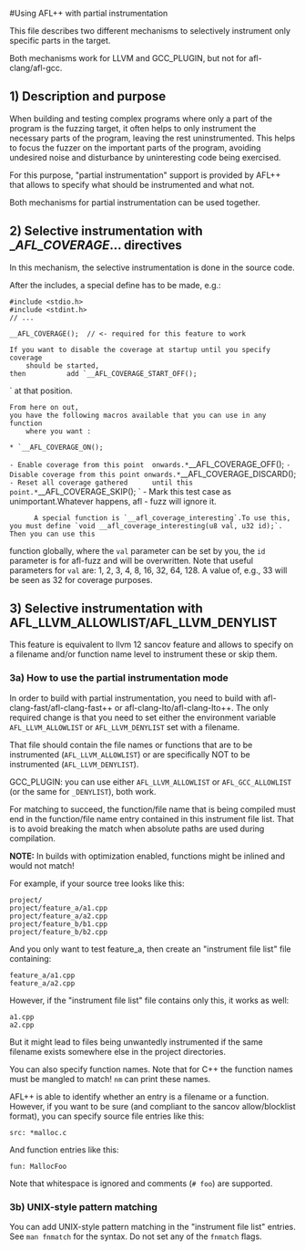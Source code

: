 #Using AFL++ with partial instrumentation

This file describes two different mechanisms to selectively instrument only
specific parts in the target.

Both mechanisms work for LLVM and GCC_PLUGIN, but not for afl-clang/afl-gcc.

## 1) Description and purpose

When building and testing complex programs where only a part of the program is
the fuzzing target, it often helps to only instrument the necessary parts of the
program, leaving the rest uninstrumented. This helps to focus the fuzzer on the
important parts of the program, avoiding undesired noise and disturbance by
uninteresting code being exercised.

For this purpose, "partial instrumentation" support is provided by AFL++ that
allows to specify what should be instrumented and what not.

Both mechanisms for partial instrumentation can be used together.

## 2) Selective instrumentation with __AFL_COVERAGE_... directives

In this mechanism, the selective instrumentation is done in the source code.

After the includes, a special define has to be made, e.g.:

```
#include <stdio.h>
#include <stdint.h>
// ...

__AFL_COVERAGE();  // <- required for this feature to work
```

    If you want to disable the coverage at startup until you specify coverage
        should be started,
    then          add `__AFL_COVERAGE_START_OFF();
` at that         position.

    From here on out,
    you have the following macros available that you can use in any function
        where you want :

    * `__AFL_COVERAGE_ON();
` - Enable coverage from this point  onwards.* `__AFL_COVERAGE_OFF();
` - Disable coverage from this point onwards.* `__AFL_COVERAGE_DISCARD();
` - Reset all coverage gathered      until this point.* `__AFL_COVERAGE_SKIP();
` - Mark this test case as unimportant.Whatever happens,
    afl - fuzz will ignore
              it.

          A special function is `__afl_coverage_interesting`.To use this,
    you must define `void __afl_coverage_interesting(u8 val, u32 id);`. Then you can use this
function globally, where the `val` parameter can be set by you, the `id`
parameter is for afl-fuzz and will be overwritten. Note that useful parameters
for `val` are: 1, 2, 3, 4, 8, 16, 32, 64, 128. A value of, e.g., 33 will be seen
as 32 for coverage purposes.

## 3) Selective instrumentation with AFL_LLVM_ALLOWLIST/AFL_LLVM_DENYLIST

This feature is equivalent to llvm 12 sancov feature and allows to specify on a
filename and/or function name level to instrument these or skip them.

### 3a) How to use the partial instrumentation mode

In order to build with partial instrumentation, you need to build with
afl-clang-fast/afl-clang-fast++ or afl-clang-lto/afl-clang-lto++. The only
required change is that you need to set either the environment variable
`AFL_LLVM_ALLOWLIST` or `AFL_LLVM_DENYLIST` set with a filename.

That file should contain the file names or functions that are to be instrumented
(`AFL_LLVM_ALLOWLIST`) or are specifically NOT to be instrumented
(`AFL_LLVM_DENYLIST`).

GCC_PLUGIN: you can use either `AFL_LLVM_ALLOWLIST` or `AFL_GCC_ALLOWLIST` (or
the same for `_DENYLIST`), both work.

For matching to succeed, the function/file name that is being compiled must end
in the function/file name entry contained in this instrument file list. That is
to avoid breaking the match when absolute paths are used during compilation.

**NOTE:** In builds with optimization enabled, functions might be inlined and
would not match!

For example, if your source tree looks like this:

```
project/
project/feature_a/a1.cpp
project/feature_a/a2.cpp
project/feature_b/b1.cpp
project/feature_b/b2.cpp
```

And you only want to test feature_a, then create an "instrument file list" file
containing:

```
feature_a/a1.cpp
feature_a/a2.cpp
```

However, if the "instrument file list" file contains only this, it works as
well:

```
a1.cpp
a2.cpp
```

But it might lead to files being unwantedly instrumented if the same filename
exists somewhere else in the project directories.

You can also specify function names. Note that for C++ the function names must
be mangled to match! `nm` can print these names.

AFL++ is able to identify whether an entry is a filename or a function. However,
if you want to be sure (and compliant to the sancov allow/blocklist format), you
can specify source file entries like this:

```
src: *malloc.c
```

And function entries like this:

```
fun: MallocFoo
```

Note that whitespace is ignored and comments (`# foo`) are supported.

### 3b) UNIX-style pattern matching

You can add UNIX-style pattern matching in the "instrument file list" entries.
See `man fnmatch` for the syntax. Do not set any of the `fnmatch` flags.
